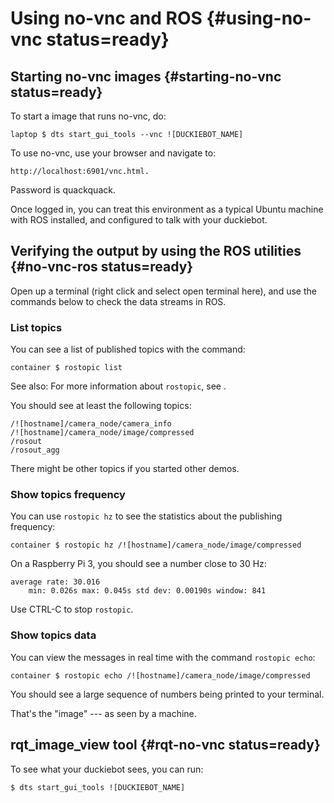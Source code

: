 # Using no-vnc and ROS {#using-no-vnc status=ready}

## Starting no-vnc images {#starting-no-vnc status=ready}

To start a image that runs no-vnc, do:

    laptop $ dts start_gui_tools --vnc ![DUCKIEBOT_NAME]

To use no-vnc, use your browser and navigate to:

    http://localhost:6901/vnc.html. 
    
Password is quackquack.

Once logged in, you can treat this environment as a typical Ubuntu machine with ROS installed, and configured to talk with your duckiebot.

## Verifying the output by using the ROS utilities {#no-vnc-ros status=ready}

Open up a terminal (right click and select open terminal here), and use the commands below to check the data streams in ROS.

### List topics

You can see a list of published topics with the command:

    container $ rostopic list

See also: For more information about `rostopic`, see [](+software_reference#rostopic).

You should see at least the following topics:

    /![hostname]/camera_node/camera_info
    /![hostname]/camera_node/image/compressed
    /rosout
    /rosout_agg

There might be other topics if you started other demos.

### Show topics frequency

You can use `rostopic hz` to see the statistics about the publishing frequency:

    container $ rostopic hz /![hostname]/camera_node/image/compressed

On a Raspberry Pi 3, you should see a number close to 30 Hz:

    average rate: 30.016
        min: 0.026s max: 0.045s std dev: 0.00190s window: 841

Use CTRL-C to stop `rostopic`.

### Show topics data

You can view the messages in real time with the command `rostopic echo`:

    container $ rostopic echo /![hostname]/camera_node/image/compressed

You should see a large sequence of numbers being printed to your terminal.

That's the "image" --- as seen by a machine.

## rqt_image_view tool {#rqt-no-vnc status=ready}

To see what your duckiebot sees, you can run:
    
    $ dts start_gui_tools ![DUCKIEBOT_NAME]

